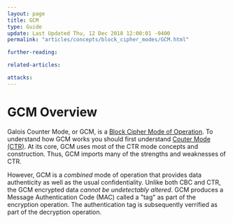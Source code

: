 ```yaml
---
layout: page
title: GCM
type: Guide
update: Last Updated Thu, 12 Dec 2018 12:00:01 -0400
permalink: "articles/concepts/block_cipher_modes/GCM.html"

further-reading:

related-articles:

attacks:
---
```


# GCM Overview

Galois Counter Mode, or GCM, is a [Block Cipher Mode of Operation](/articles/concepts/block_cipher_modes.html). To understand how GCM works you should first understand [Couter Mode (CTR)](/articles/concepts/block_cipher_modes/CTR.html). At its core, GCM uses most of the CTR mode concepts and construction. Thus, GCM imports many of the strengths and weaknesses of CTR.

However, GCM is a _combined_ mode of operation that provides data authenticity as well as the usual confidentiality. Unlike both CBC and CTR, the GCM encrypted data _cannot be undetectably altered_. GCM produces a Message Authentication Code (MAC) called a "tag" as part of the encryption operation. The authentication tag is subsequently verrified as part of the decryption operation.

